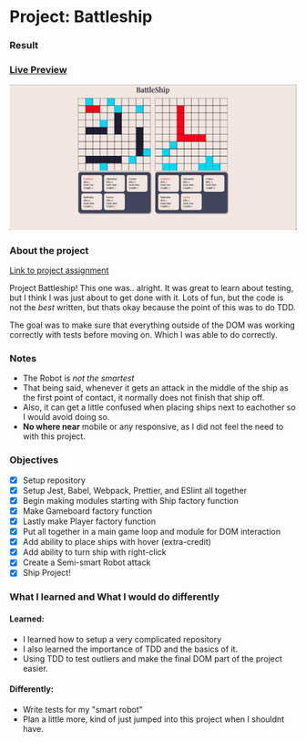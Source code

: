 # Project: Battleship

### Result

### [**Live Preview**](https://baguirre03.github.io/battleship/)

![Battleship screenshot](./src/screenshot.png?raw=true "Preview")

### About the project

[Link to project assignment](https://www.theodinproject.com/lessons/node-path-javascript-battleship)

Project Battleship! This one was.. alright. It was great to learn about testing, but I think I was just about to get done with it. Lots of fun, but the code is not the _best_ written, but thats okay because the point of this was to do TDD.

The goal was to make sure that everything outside of the DOM was working correctly with tests before moving on. Which I was able to do correctly.

### Notes

-   The Robot is _not the smartest_
-   That being said, whenever it gets an attack in the middle of the ship as the first point of contact, it normally does not finish that ship off.
-   Also, it can get a little confused when placing ships next to eachother so I would avoid doing so.
-   **No where near** mobile or any responsive, as I did not feel the need to with this project.

### Objectives

-   [x] Setup repository
-   [x] Setup Jest, Babel, Webpack, Prettier, and ESlint all together
-   [x] Begin making modules starting with Ship factory function
-   [x] Make Gameboard factory function
-   [x] Lastly make Player factory function
-   [x] Put all together in a main game loop and module for DOM interaction
-   [x] Add ability to place ships with hover (extra-credit)
-   [x] Add ability to turn ship with right-click
-   [x] Create a Semi-smart Robot attack
-   [x] Ship Project!

### What I learned and What I would do differently

#### Learned:

-   I learned how to setup a very complicated repository
-   I also learned the importance of TDD and the basics of it.
-   Using TDD to test outliers and make the final DOM part of the project easier.

#### Differently:

-   Write tests for my "smart robot"
-   Plan a little more, kind of just jumped into this project when I shouldnt have.
